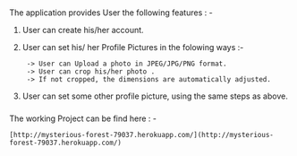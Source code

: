 ###

The application provides User the following features : -



1. User can create his/her account.

2. User can set his/ her Profile Pictures in the folowing ways :-
		
        -> User can Upload a photo in JPEG/JPG/PNG format.
        -> User can crop his/her photo .
        -> If not cropped, the dimensions are automatically adjusted.
        
3. User can set some other profile picture, using the same steps as above.


###

The working Project can be find here : -

	[http://mysterious-forest-79037.herokuapp.com/](http://mysterious-forest-79037.herokuapp.com/)
